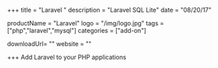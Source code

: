 +++
title = "Laravel "
description = "Laravel SQL Lite"
date = "08/20/17"

productName = "Laravel"
logo = "/img/logo.jpg"
tags = ["php","laravel","mysql"]
categories = ["add-on"]

downloadUrl= ""
website = ""

+++
Add Laravel to your PHP applications
